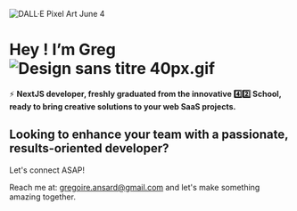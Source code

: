 ![DALL·E Pixel Art June 4](https://github.com/iamgrg/iamgrg/assets/80717523/5e729be4-2429-461e-ab20-d18515b4a3b0)
# Hey ! I’m Greg ![Design sans titre 40px.gif](https://prod-files-secure.s3.us-west-2.amazonaws.com/793b4cb6-08d3-4c22-b434-9fcb50bf5cab/181423fc-dbbd-4a78-912d-0ff706601524/Design_sans_titre_40px.gif)

⚡️ **NextJS developer, freshly graduated from the innovative 4️⃣2️⃣ School, ready to bring creative solutions to your web SaaS projects.**

## **Looking to enhance your team with a passionate, results-oriented developer?**

Let's connect ASAP!

Reach me at: [gregoire.ansard@gmail.com](mailto:gregoire.ansard@gmail.com) and let's make something amazing together.
